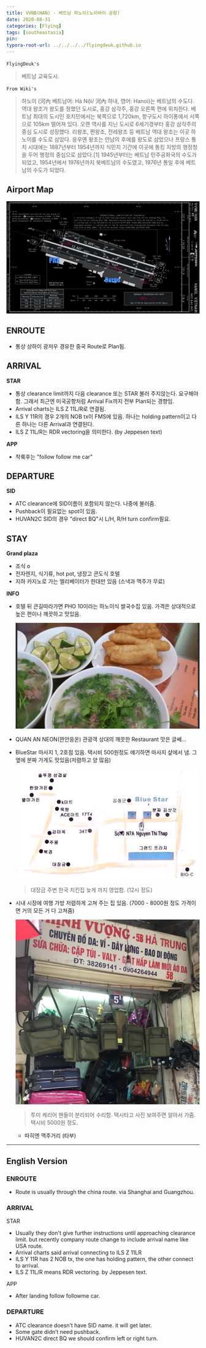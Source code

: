```yaml
---
title: VVNB(HAN) - 베트남 하노이(노이바이 공항)
date: 2020-08-31
categories: [Flying]
tags: [southeastasia]
pin:
typora-root-url: ../../../../flyingdeuk.github.io
---
```


`FlyingDeuk's`
>베트남 교육도시.

`From Wiki's`
>하노이 (河內 베트남어: Hà Nội/ 河內 하내, 영어: Hanoi)는 베트남의 수도다. 역대 왕조가 왕도를 정했던 도시로, 홍강 삼각주, 홍강 오른쪽 편에 위치한다. 베트남 최대의 도시인 호치민에서는 북쪽으로 1,720km, 항구도시 하이퐁에서 서쪽으로 105km 떨어져 있다.
오랜 역사를 지닌 도시로 6세기경부터 홍강 삼각주의 중심 도시로 성장했다. 리왕조, 쩐왕조, 전레왕조 등 베트남 역대 왕조는 이곳 하노이를 수도로 삼았다. 응우옌 왕조는 안남의 후에를 왕도로 삼았으나 프랑스 통치 시대에는 1887년부터 1954년까지 식민지 기간에 이곳에 통킹 지방의 행정청을 두어 행정의 중심으로 삼았다.[1] 1945년부터는 베트남 민주공화국의 수도가 되었고, 1954년에서 1976년까지 북베트남의 수도였고, 1976년 통일 후에 베트남의 수도가 되었다.

## Airport Map
![han](/img/flying/airport/han_ap.jpg)


## ENROUTE
- 통상 상하이 광저우 경유한 중국 Route로 Plan됨.

## ARRIVAL
**STAR**
- 통상 clearance limit까지 다음 clearance 또는 STAR 불러 주지않는다. 요구해야함. 그래서 최근엔 미국공항처럼 Arrival Fix까지 전부 Plan되는 경향임.
- Arrival charts는 ILS Z 11L/R로 연결됨.
- ILS Y 11R의 경우 2개의 NOB tx이 FMS에 있음. 하나는 holding pattern이고 다른 하나는 다른 Arrival과 연결된다.
- ILS Z 11L/R는 RDR vectoring을 의미한다. (by Jeppesen text)

**APP**
- 착륙후는 "follow follow me car"

## DEPARTURE
**SID**
- ATC clearance에 SID이름이 포함되지 않는다. 나중에 불러줌.
- Pushback이 필요없는 spot이 있음.
- HUVAN2C SID의 경우 "direct BQ"시 L/H, R/H turn confirm필요.

## STAY
**Grand plaza**
- 조식 o
- 전자렌지, 식기류, hot pot, 냉장고 콘도식 호텔
- 지하 카지노로 가는 엘리베이터가 한대만 있음 (스낵과 맥주가 무료)

**INFO**
- 호텔 뒤 큰길따라가면 PHO 10이라는 하노이식 쌀국수집 있음. 가격은 상대적으로 높은 편이나 깨끗하고 맛있음.

  ![han](/img/flying/airport/han_info1.jpg)

- QUAN AN NEON(꽌안응온) 관광객 상대의 깨끗한 Restaurant 맛은 글쎄...
- BlueStar 마사지 1, 2호점 있음. 택시비 500원정도 얘기하면 마사지 샾에서 냄. 그 옆에 분짜 가게도 맛있음(저렴하고 양 많음)

  ![han](/img/flying/airport/han_info2.jpg)

  >대장금 주변 한국 치킨집 늦게 까지 영업함. (12시 정도)

- 시내 시장에 여행 가방 저렴하게 고쳐 주는 집 있음. (7000 - 8000원 정도 가격이면 거의 모든 거 다 고쳐줌)

  ![han](/img/flying/airport/han_info3.jpg)
  > 투미 케리어 핸들이 분리되어 수리함. 택시타고 사진 보여주면 알아서 가줌. 택시비 5000원 정도.

  - 따히엔 맥주거리 (타부)


-------------

## English Version

### ENROUTE
- Route is usually through the china route. via Shanghai and Guangzhou.

### ARRIVAL
STAR
- Usually they don't give further instructions until approaching clearance limit. but recently company route change to include arrival name like USA route.
- Arrival charts said arrival connecting to ILS Z 11LR
- ILS Y 11R has 2 NOB tx, the one has holding pattern, the other connect to arrival.
- ILS Z 11L/R means RDR vectoring. by Jeppesen text.

APP
- After landing follow followme car.

### DEPARTURE
- ATC clearance doesn’t have SID name. it will get later.
- Some gate didn’t need pushback.
- HUVAN2C direct BQ we should confirm left or right turn.
